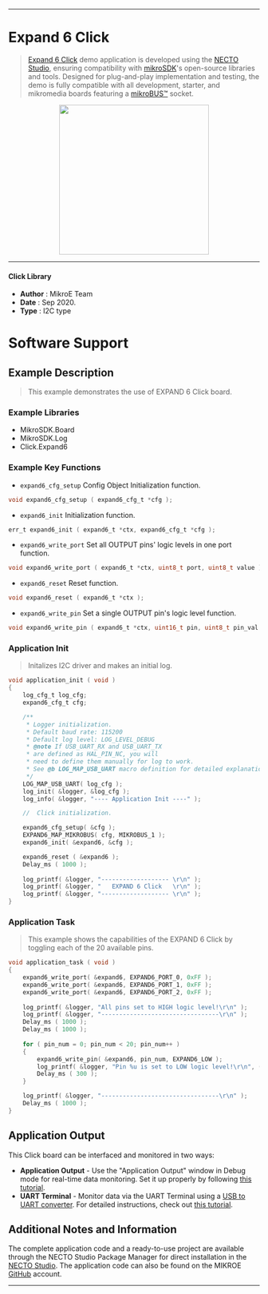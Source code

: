 
---
# Expand 6 Click

> [Expand 6 Click](https://www.mikroe.com/?pid_product=MIKROE-4243) demo application is developed using
the [NECTO Studio](https://www.mikroe.com/necto), ensuring compatibility with [mikroSDK](https://www.mikroe.com/mikrosdk)'s
open-source libraries and tools. Designed for plug-and-play implementation and testing, the demo is fully compatible with
all development, starter, and mikromedia boards featuring a [mikroBUS&trade;](https://www.mikroe.com/mikrobus) socket.

<p align="center">
  <img src="https://www.mikroe.com/?pid_product=MIKROE-4243&image=1" height=300px>
</p>

---

#### Click Library

- **Author**        : MikroE Team
- **Date**          : Sep 2020.
- **Type**          : I2C type

# Software Support

## Example Description

> This example demonstrates the use of EXPAND 6 Click board.

### Example Libraries

- MikroSDK.Board
- MikroSDK.Log
- Click.Expand6

### Example Key Functions

- `expand6_cfg_setup` Config Object Initialization function. 
```c
void expand6_cfg_setup ( expand6_cfg_t *cfg );
``` 
 
- `expand6_init` Initialization function. 
```c
err_t expand6_init ( expand6_t *ctx, expand6_cfg_t *cfg );
```

- `expand6_write_port` Set all OUTPUT pins' logic levels in one port function. 
```c
void expand6_write_port ( expand6_t *ctx, uint8_t port, uint8_t value );
```
 
- `expand6_reset` Reset function. 
```c
void expand6_reset ( expand6_t *ctx );
```

- `expand6_write_pin` Set a single OUTPUT pin's logic level function. 
```c
void expand6_write_pin ( expand6_t *ctx, uint16_t pin, uint8_t pin_val );
```

### Application Init

> Initalizes I2C driver and makes an initial log.

```c
void application_init ( void )
{
    log_cfg_t log_cfg;
    expand6_cfg_t cfg;

    /** 
     * Logger initialization.
     * Default baud rate: 115200
     * Default log level: LOG_LEVEL_DEBUG
     * @note If USB_UART_RX and USB_UART_TX 
     * are defined as HAL_PIN_NC, you will 
     * need to define them manually for log to work. 
     * See @b LOG_MAP_USB_UART macro definition for detailed explanation.
     */
    LOG_MAP_USB_UART( log_cfg );
    log_init( &logger, &log_cfg );
    log_info( &logger, "---- Application Init ----" );

    //  Click initialization.

    expand6_cfg_setup( &cfg );
    EXPAND6_MAP_MIKROBUS( cfg, MIKROBUS_1 );
    expand6_init( &expand6, &cfg );

    expand6_reset ( &expand6 );
    Delay_ms ( 1000 );
    
    log_printf( &logger, "------------------- \r\n" );
    log_printf( &logger, "   EXPAND 6 Click   \r\n" );
    log_printf( &logger, "------------------- \r\n" );
}
```

### Application Task

> This example shows the capabilities of the EXPAND 6 Click by toggling each of the 20 available pins.

```c
void application_task ( void )
{
    expand6_write_port( &expand6, EXPAND6_PORT_0, 0xFF );
    expand6_write_port( &expand6, EXPAND6_PORT_1, 0xFF );
    expand6_write_port( &expand6, EXPAND6_PORT_2, 0xFF );
    
    log_printf( &logger, "All pins set to HIGH logic level!\r\n" );
    log_printf( &logger, "---------------------------------\r\n" );
    Delay_ms ( 1000 );
    Delay_ms ( 1000 );
    
    for ( pin_num = 0; pin_num < 20; pin_num++ )
    {
        expand6_write_pin( &expand6, pin_num, EXPAND6_LOW );
        log_printf( &logger, "Pin %u is set to LOW logic level!\r\n", ( uint16_t) pin_num );
        Delay_ms ( 300 );
    }

    log_printf( &logger, "---------------------------------\r\n" );
    Delay_ms ( 1000 );
}
```

## Application Output

This Click board can be interfaced and monitored in two ways:
- **Application Output** - Use the "Application Output" window in Debug mode for real-time data monitoring.
Set it up properly by following [this tutorial](https://www.youtube.com/watch?v=ta5yyk1Woy4).
- **UART Terminal** - Monitor data via the UART Terminal using
a [USB to UART converter](https://www.mikroe.com/click/interface/usb?interface*=uart,uart). For detailed instructions,
check out [this tutorial](https://help.mikroe.com/necto/v2/Getting%20Started/Tools/UARTTerminalTool).

## Additional Notes and Information

The complete application code and a ready-to-use project are available through the NECTO Studio Package Manager for 
direct installation in the [NECTO Studio](https://www.mikroe.com/necto). The application code can also be found on
the MIKROE [GitHub](https://github.com/MikroElektronika/mikrosdk_click_v2) account.

---
